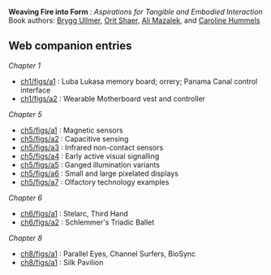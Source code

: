 **Weaving Fire into Form** : *Aspirations for Tangible and Embodied Interaction*  
Book authors: 
  [Brygg Ullmer](https://computing.clemson.edu/~bullmer), 
  [Orit Shaer](http://cs.wellesley.edu/~oshaer/), 
  [Ali Mazalek](https://www.torontomu.ca/rta/people/faculty/ali-mazalek/), 
  and 
  [Caroline Hummels](https://www.tue.nl/en/research/researchers/caroline-hummels/)

Web companion entries
---------------------

*Chapter 1*
* [ch1/figs/a1](ch1/figs/a1.md) : Luba Lukasa memory board; orrery; Panama Canal control interface
* [ch1/figs/a2](ch1/figs/a2.md) : Wearable Motherboard vest and controller 

*Chapter 5*
* [ch5/figs/a1](ch5/figs/a1.md) : Magnetic sensors
* [ch5/figs/a2](ch5/figs/a2.md) : Capacitive sensing
* [ch5/figs/a3](ch5/figs/a3.md) : Infrared non-contact sensors
* [ch5/figs/a4](ch5/figs/a4.md) : Early active visual signalling
* [ch5/figs/a5](ch5/figs/a5.md) : Ganged illumination variants
* [ch5/figs/a6](ch5/figs/a6.md) : Small and large pixelated displays
* [ch5/figs/a7](ch5/figs/a7.md) : Olfactory technology examples

*Chapter 6*
* [ch6/figs/a1](ch6/figs/a1.md) : Stelarc, Third Hand
* [ch6/figs/a2](ch6/figs/a2.md) : Schlemmer's Triadic Ballet

*Chapter 8*
* [ch8/figs/a1](ch8/figs/a1.md) : Parallel Eyes, Channel Surfers, BioSync
* [ch8/figs/a1](ch8/figs/a2.md) : Silk Pavilion

